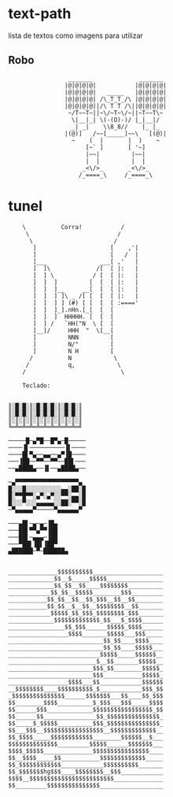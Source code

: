 # text-path
lista de textos como imagens para utilizar

## Robo
                     _______             _______
                    |@|@|@|@|           |@|@|@|@|
                    |@|@|@|@|   _____   |@|@|@|@|
                    |@|@|@|@| /\_T_T_/\ |@|@|@|@|
                    |@|@|@|@||/\ T T /\||@|@|@|@|
                     ~/T~~T~||~\/~T~\/~||~T~~T\~
                      \|__|_| \(-(O)-)/ |_|__|/
                      _| _|    \\8_8//    |_ |_
                    |(@)]   /~~[_____]~~\   [(@)|
                      ~    (  |       |  )    ~
                          [~` ]       [ '~]
                          |~~|         |~~|
                          |  |         |  |
                         _<\/>_       _<\/>_
                        /_====_\     /_====_\
                        
# tunel 

        \          Corra!           /
         \                         /
          \                       /
           ]                     [    ,'|
           ]                     [   /  |
           ]___               ___[ ,'   |
           ]  ]\             /[  [ |:   |
           ]  ] \           / [  [ |:   |
           ]  ]  ]         [  [  [ |:   |
           ]  ]  ]__     __[  [  [ |:   |
           ]  ]  ] ]\ _ /[ [  [  [ |:   |
           ]  ]  ] ] (#) [ [  [  [ :===='
           ]  ]  ]_].nHn.[_[  [  [
           ]  ]  ]  HHHHH. [  [  [
           ]  ] /   `HH("N  \ [  [
           ]__]/     HHH  "  \[__[
           ]         NNN         [
           ]         N/"         [
           ]         N H         [
          /          N            \
         /           q,            \
        /                           \
        
        Teclado:
```
        
║░█░█░║░█░█░█░║░█░█░║
║░█░█░║░█░█░█░║░█░█░║
║░║░║░║░║░║░║░║░║░║░║
╚═╩═╩═╩═╩═╩═╩═╩═╩═╩═╝

─────█─▄▀█──█▀▄─█─────
────▐▌──────────▐▌────
────█▌▀▄──▄▄──▄▀▐█────
───▐██──▀▀──▀▀──██▌───
──▄████▄──▐▌──▄████▄──

─▄▀▀▀▀▀▀▀▀▀▀▀▀▀▀▀▀▀▀▄
█░░░█░░░░░░░░░░▄▄░██░█
█░▀▀█▀▀░▄▀░▄▀░░▀▀░▄▄░█
█░░░▀░░░▄▄▄▄▄░░██░▀▀░█
─▀▄▄▄▄▄▀─────▀▄▄▄▄▄▄▀

───▄█▌─▄─▄─▐█▄
───██▌▀▀▄▀▀▐██
───██▌─▄▄▄─▐██
───▀██▌▐█▌▐██▀
▄██████─▀─██████▄


______________$$$$$$$$$$____________________
_____________$$__$_____$$$$$________________
_____________$$_$$__$$____$$$$$$$$__________
____________$$_$$__$$$$$________$$$_________
___________$$_$$__$$__$$_$$$__$$__$$________
___________$$_$$__$__$$__$$$$$$$$__$$_______
____________$$$$$_$$_$$$_$$$$$$$$_$$$_______
_____________$$$$$$$$$$$$$_$$___$_$$$$______
________________$$_$$$______$$$$$_$$$$______
_________________$$$$_______$$$$$___$$$_____
___________________________$$_$$____$$$$____
___________________________$$_$$____$$$$$___
__________________________$$$$$_____$$$$$$__
_________________________$__$$_______$$$$$__
________________________$$$_$$________$$$$$_
________________________$$$___________$$$$$_
_________________$$$$___$$____________$$$$$$
__$$$$$$$$____$$$$$$$$$$_$____________$$$_$$
_$$$$$$$$$$$$$$$______$$$$$$$___$$____$$_$$$
$$________$$$$__________$_$$$___$$$_____$$$$
$$______$$$_____________$$$$$$$$$$$$$$$$$_$$
$$______$$_______________$$_$$$$$$$$$$$$$$$_
$$_____$_$$$$$__________$$$_$$$$$$$$$$$$$$$_
$$___$$$__$$$$$$$$$$$$$$$$$__$$$$$$$$$$$$$__
$$_$$$$_____$$$$$$$$$$$$________$$$$$$__$___
$$$$$$$$$$$$$$_________$$$$$______$$$$$$$___
$$$$_$$$$$______________$$$$$$$$$$$$$$$$____
$$__$$$$_____$$___________$$$$$$$$$$$$$_____
$$_$$$$$$$$$$$$____________$$$$$$$$$$_______
$$_$$$$$$$hg$$$____$$$$$$$$__$$$____________
$$$$__$$$$$$$$$$$$$$$$$$$$$$$$______________
$$_________$$$$$$$$$$$$$$$__________________

```

